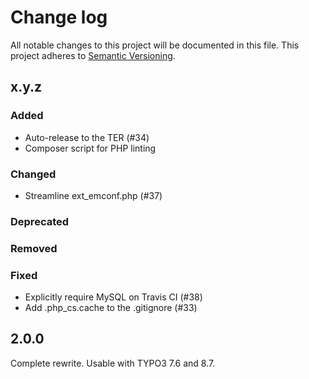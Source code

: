 # Change log

All notable changes to this project will be documented in this file.
This project adheres to [Semantic Versioning](https://semver.org/).

## x.y.z

### Added
- Auto-release to the TER (#34)
- Composer script for PHP linting

### Changed
- Streamline ext_emconf.php (#37)

### Deprecated

### Removed

### Fixed
- Explicitly require MySQL on Travis CI (#38)
- Add .php_cs.cache to the .gitignore (#33)

## 2.0.0
Complete rewrite. Usable with TYPO3 7.6 and 8.7.
